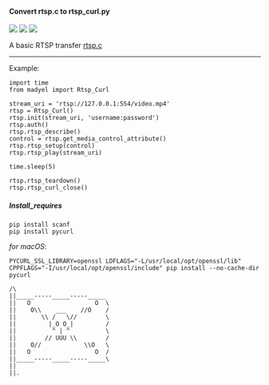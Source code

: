 #### Convert rtsp.c to rtsp_curl.py 
![](https://travis-ci.org/madyel/rtsp_curl.svg?branch=master) ![](https://img.shields.io/github/license/madyel/rtsp_curl.svg) ![](https://img.shields.io/github/last-commit/madyel/rtsp_curl.svg)

A basic RTSP transfer [rtsp.c][1]

---

Example:

```
import time
from madyel import Rtsp_Curl

stream_uri = 'rtsp://127.0.0.1:554/video.mp4'
rtsp = Rtsp_Curl()
rtsp.init(stream_uri, 'username:password')
rtsp.auth()
rtsp.rtsp_describe()
control = rtsp.get_media_control_attribute()
rtsp.rtsp_setup(control)
rtsp.rtsp_play(stream_uri)

time.sleep(5)

rtsp.rtsp_teardown()
rtsp.rtsp_curl_close()

```

##### Install_requires

```
pip install scanf 
pip install pycurl
```
<em>for macOS</em>:
```
PYCURL_SSL_LIBRARY=openssl LDFLAGS="-L/usr/local/opt/openssl/lib" CPPFLAGS="-I/usr/local/opt/openssl/include" pip install --no-cache-dir pycurl
```

```
/\
||_____-----_____-----_____
||   O                  O  \
||    O\\    ___    //O    /
||       \\ /   \//        \
||         |_O O_|         /
||          ^ | ^          \
||        // UUU \\        /
||    O//            \\O   \
||   O                  O  /
||_____-----_____-----_____\
||
||.           

```

[1]: [https://curl.haxx.se/libcurl/c/rtsp.html]